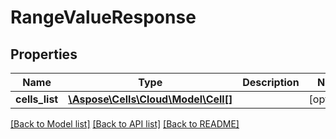 # RangeValueResponse

## Properties
Name | Type | Description | Notes
------------ | ------------- | ------------- | -------------
**cells_list** | [**\Aspose\Cells\Cloud\Model\Cell[]**](Cell.md) |  | [optional] 

[[Back to Model list]](../README.md#documentation-for-models) [[Back to API list]](../README.md#documentation-for-api-endpoints) [[Back to README]](../README.md)


